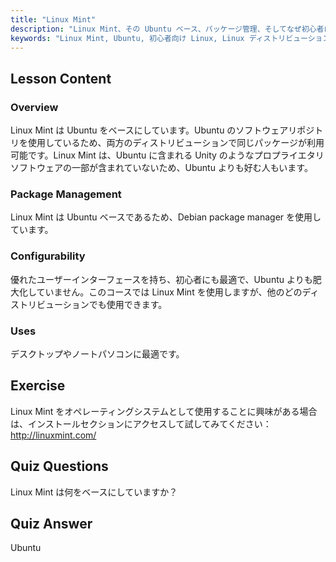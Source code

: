```yaml
---
title: "Linux Mint"
description: "Linux Mint、その Ubuntu ベース、パッケージ管理、そしてなぜ初心者にとって素晴らしいのかを学びましょう。その機能と今日から始める方法を発見してください！"
keywords: "Linux Mint, Ubuntu, 初心者向け Linux, Linux ディストリビューション，Linux チュートリアル，Debian パッケージマネージャー, Linux ガイド"
---
```


## Lesson Content

### Overview

Linux Mint は Ubuntu をベースにしています。Ubuntu のソフトウェアリポジトリを使用しているため、両方のディストリビューションで同じパッケージが利用可能です。Linux Mint は、Ubuntu に含まれる Unity のようなプロプライエタリソフトウェアの一部が含まれていないため、Ubuntu よりも好む人もいます。

### Package Management

Linux Mint は Ubuntu ベースであるため、Debian package manager を使用しています。

### Configurability

優れたユーザーインターフェースを持ち、初心者にも最適で、Ubuntu よりも肥大化していません。このコースでは Linux Mint を使用しますが、他のどのディストリビューションでも使用できます。

### Uses

デスクトップやノートパソコンに最適です。

## Exercise

Linux Mint をオペレーティングシステムとして使用することに興味がある場合は、インストールセクションにアクセスして試してみてください：<http://linuxmint.com/>

## Quiz Questions

Linux Mint は何をベースにしていますか？

## Quiz Answer

Ubuntu
